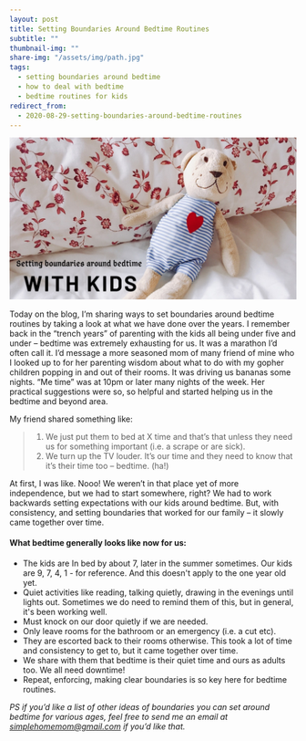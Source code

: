 ```yaml
---
layout: post
title: Setting Boundaries Around Bedtime Routines
subtitle: ""
thumbnail-img: ""
share-img: "/assets/img/path.jpg"
tags:
  - setting boundaries around bedtime
  - how to deal with bedtime
  - bedtime routines for kids
redirect_from:
  - 2020-08-29-setting-boundaries-around-bedtime-routines
---
```


![A picture of a teddybear against a pillow.](/uploads/boundaries-around-bedtime.jpg "teddybear")

Today on the blog, I’m sharing ways to set boundaries around bedtime routines by taking a look at what we have done over the years. I remember back in the “trench years” of parenting with the kids all being under five and under – bedtime was extremely exhausting for us. It was a marathon I’d often call it. I’d message a more seasoned mom of many friend of mine who I looked up to for her parenting wisdom about what to do with my gopher children popping in and out of their rooms. It was driving us bananas some nights. “Me time” was at 10pm or later many nights of the week. Her practical suggestions were so, so helpful and started helping us in the bedtime and beyond area.

My friend shared something like:

> 1. We just put them to bed at X time and that’s that unless they need us for something important (i.e. a scrape or are sick).
> 2. We turn up the TV louder. It’s our time and they need to know that it’s their time too – bedtime. (ha!)

At first, I was like. Nooo! We weren’t in that place yet of more independence, but we had to start somewhere, right? We had to work backwards setting expectations with our kids around bedtime. But, with consistency, and setting boundaries that worked for our family – it slowly came together over time.

#### What bedtime generally looks like now for us:

- The kids are In bed by about 7, later in the summer sometimes. Our kids are 9, 7, 4, 1 - for reference. And this doesn't apply to the one year old yet.
- Quiet activities like reading, talking quietly, drawing in the evenings until lights out. Sometimes we do need to remind them of this, but in general, it's been working well.
- Must knock on our door quietly if we are needed.
- Only leave rooms for the bathroom or an emergency (i.e. a cut etc).
- They are escorted back to their rooms otherwise. This took a lot of time and consistency to get to, but it came together over time.
- We share with them that bedtime is their quiet time and ours as adults too. We all need downtime!
- Repeat, enforcing, making clear boundaries is so key here for bedtime routines.

_PS if you’d like a list of other ideas of boundaries you can set around bedtime for various ages, feel free to send me an email at_ [_simplehomemom@gmail.com_](mailto:eastcoastkellyb@gmail.com) _if you’d like that._
